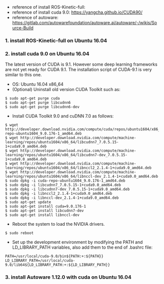 * reference of install ROS-Kinetic-full: 
* reference of install cuda 9.0: https://yangcha.github.io/CUDA90/
* reference of autoware: https://gitlab.com/autowarefoundation/autoware.ai/autoware/-/wikis/Source-Build

### 1. install ROS-Kinetic-full on Ubuntu 16.04

### 2. install cuda 9.0 on Ubuntu 16.04

The latest version of CUDA is 9.1. However some deep learning frameworks are not yet ready for CUDA 9.1. The installation script of CUDA-9.1 is very similar to this one.

* OS: Ubuntu 16.04 x86_64
* (Optional) Uninstall old version CUDA Toolkit such as:
```
$ sudo apt-get purge cuda
$ sudo apt-get purge libcudnn6
$ sudo apt-get purge libcudnn6-dev
```
* Install CUDA Toolkit 9.0 and cuDNN 7.0 as follows:
```
$ wget http://developer.download.nvidia.com/compute/cuda/repos/ubuntu1604/x86_64/cuda-repo-ubuntu1604_9.0.176-1_amd64.deb
$ wget http://developer.download.nvidia.com/compute/machine-learning/repos/ubuntu1604/x86_64/libcudnn7_7.0.5.15-1+cuda9.0_amd64.deb
$ wget http://developer.download.nvidia.com/compute/machine-learning/repos/ubuntu1604/x86_64/libcudnn7-dev_7.0.5.15-1+cuda9.0_amd64.deb
$ wget http://developer.download.nvidia.com/compute/machine-learning/repos/ubuntu1604/x86_64/libnccl2_2.1.4-1+cuda9.0_amd64.deb
$ wget http://developer.download.nvidia.com/compute/machine-learning/repos/ubuntu1604/x86_64/libnccl-dev_2.1.4-1+cuda9.0_amd64.deb
$ sudo dpkg -i cuda-repo-ubuntu1604_9.0.176-1_amd64.deb
$ sudo dpkg -i libcudnn7_7.0.5.15-1+cuda9.0_amd64.deb
$ sudo dpkg -i libcudnn7-dev_7.0.5.15-1+cuda9.0_amd64.deb
$ sudo dpkg -i libnccl2_2.1.4-1+cuda9.0_amd64.deb
$ sudo dpkg -i libnccl-dev_2.1.4-1+cuda9.0_amd64.deb
$ sudo apt-get update
$ sudo apt-get install cuda=9.0.176-1
$ sudo apt-get install libcudnn7-dev
$ sudo apt-get install libnccl-dev
```
* Reboot the system to load the NVIDIA drivers.
```
$ sudo reboot
```
* Set up the development environment by modifying the PATH and LD_LIBRARY_PATH variables, also add them to the end of .bashrc file:
```
PATH=/usr/local/cuda-9.0/bin${PATH:+:${PATH}}
LD_LIBRARY_PATH=/usr/local/cuda-9.0/lib64${LD_LIBRARY_PATH:+:${LD_LIBRARY_PATH}}
```

### 3. install Autoware 1.12.0 with cuda on Ubuntu 16.04
